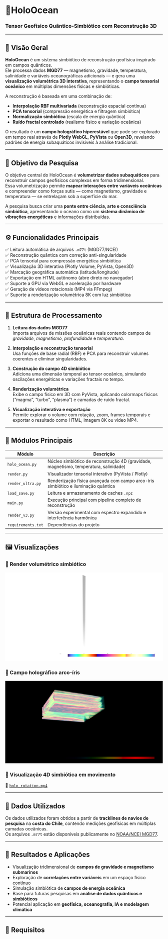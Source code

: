# 🌌HoloOcean  
### Tensor Geofísico Quântico-Simbiótico com Reconstrução 3D

---

## 🧬 Visão Geral

**HoloOcean** é um sistema simbiótico de reconstrução geofísica inspirado em campos quânticos.  
Ele processa dados **MGD77** — magnetismo, gravidade, temperatura, salinidade e variáveis oceanográficas adicionais — e gera uma **visualização volumétrica 3D interativa**, representando o **campo tensorial oceânico** em múltiplas dimensões físicas e simbióticas.

A reconstrução é baseada em uma combinação de:
- **Interpolação RBF multivariada** (reconstrução espacial contínua)
- **PCA tensorial** (compressão energética e filtragem simbiótica)
- **Normalização simbiótica** (escala de energia quântica)
- **Ruído fractal controlado** (realismo físico e variação oceânica)
  
O resultado é um **campo holográfico hiperestável** que pode ser explorado em tempo real através de **Plotly WebGL**, **PyVista** ou **Open3D**, revelando padrões de energia subaquáticos invisíveis à análise tradicional.

---

## 🌊 Objetivo da Pesquisa

O objetivo central do HoloOcean é **volumetrizar dados subaquáticos** para reconstruir campos geofísicos complexos em forma tridimensional.  
Essa volumetrização permite **mapear interações entre variáveis oceânicas** e compreender como forças sutis — como magnetismo, gravidade e temperatura — se entrelaçam sob a superfície do mar.

A pesquisa busca criar uma **ponte entre ciência, arte e consciência simbiótica**, apresentando o oceano como um **sistema dinâmico de vibrações energéticas** e informações distribuídas.

---

## ⚙️ Funcionalidades Principais

✅ Leitura automática de arquivos `.m77t` (MGD77/NCEI)  
✅ Reconstrução quântica com correção anti-singularidade  
✅ PCA tensorial para compressão energética simbiótica  
✅ Visualização 3D interativa (Plotly Volume, PyVista, Open3D)  
✅ Marcação geográfica automática (latitude/longitude)  
✅ Exportação em HTML autônomo (abre direto no navegador)  
✅ Suporte a GPU via WebGL e aceleração por hardware  
✅ Geração de vídeos rotacionais (MP4 via FFmpeg)  
✅ Suporte a renderização volumétrica 8K com luz simbiótica  

---

## 🧠 Estrutura de Processamento

1. **Leitura dos dados MGD77**  
   Importa arquivos de missões oceânicas reais contendo campos de *gravidade*, *magnetismo*, *profundidade* e *temperatura*.

2. **Interpolação e reconstrução tensorial**  
   Usa funções de base radial (RBF) e PCA para reconstruir volumes coerentes e eliminar singularidades.

3. **Construção do campo 4D simbiótico**  
   Adiciona uma dimensão temporal ao tensor oceânico, simulando oscilações energéticas e variações fractais no tempo.

4. **Renderização volumétrica**  
   Exibe o campo físico em 3D com PyVista, aplicando colormaps físicos (“magma”, “turbo”, “plasma”) e camadas de ruído fractal.

5. **Visualização interativa e exportação**  
   Permite explorar o volume com rotação, zoom, frames temporais e exportar o resultado como HTML, imagem 8K ou vídeo MP4.

---

## 🧩 Módulos Principais

| Módulo | Descrição |
|--------|------------|
| `holo_ocean.py` | Núcleo simbiótico de reconstrução 4D (gravidade, magnetismo, temperatura, salinidade) |
| `render.py` | Visualizador tensorial interativo (PyVista / Plotly) |
| `render_ultra.py` | Renderização física avançada com campo arco-íris simbiótico e iluminação quântica |
| `load_save.py` | Leitura e armazenamento de caches `.npz` |
| `main.py` | Execução principal com pipeline completo de reconstrução |
| `render_v3.py` | Versão experimental com espectro expandido e interferência harmônica |
| `requirements.txt` | Dependências do projeto |

---

## 🖼️ Visualizações

### 🔹 Render volumétrico simbiótico
![HoloOcean Tensorial](holo_tensor_geo_v26.png)

### 🔹 Campo holográfico arco-íris
![HoloOcean Spectrum](holo_spectral_real_8k.png)

### 🔹 Visualização 4D simbiótica em movimento
🎥 [`holo_rotation.mp4`](holo_rotation.mp4)

---

## 🧭 Dados Utilizados

Os dados utilizados foram obtidos a partir de **tracklines de navios de pesquisa** na **costa do Chile**, contendo medições geofísicas em múltiplas camadas oceânicas.  
Os arquivos `.m77t` estão disponíveis publicamente no [NOAA/NCEI MGD77](https://www.ncei.noaa.gov/products/marine-geophysics-data).

---

## 🔬 Resultados e Aplicações

- Visualização tridimensional de **campos de gravidade e magnetismo submarinos**  
- Exploração de **correlações entre variáveis** em um espaço físico contínuo  
- Simulação simbiótica de **campos de energia oceânica**  
- Base para futuras pesquisas em **análise de dados quânticos e simbióticos**  
- Potencial aplicação em **geofísica, oceanografia, IA e modelagem climática**

---

## 🧰 Requisitos

